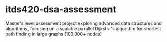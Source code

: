 # itds420-dsa-assessment
Master's level assessment project exploring advanced data structures and algorithms, focusing on a scalable parallel Dijkstra's algorithm for shortest path finding in large graphs (100,000+ nodes)
